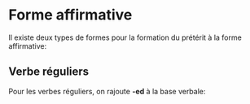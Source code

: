 # Forme affirmative

Il existe deux types de formes pour la formation du prétérit à la forme affirmative:
## Verbe réguliers

Pour les verbes réguliers, on rajoute **-ed** à la base verbale:

